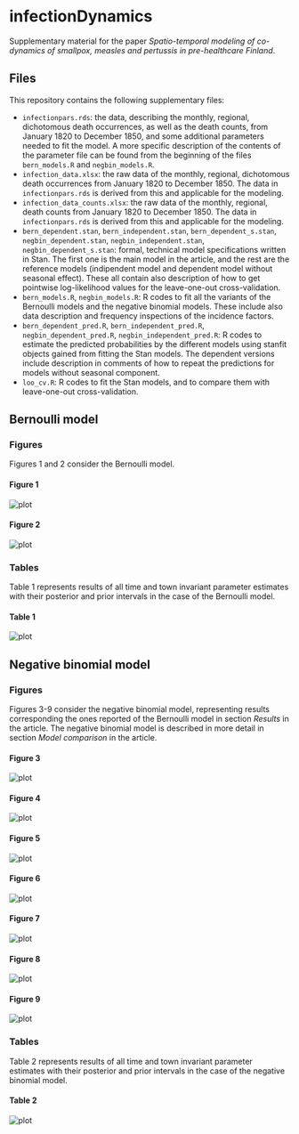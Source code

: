 # infectionDynamics

Supplementary material for the paper *Spatio-temporal modeling of co-dynamics of smallpox, measles and pertussis in pre-healthcare Finland*.

## Files

This repository contains the following supplementary files:
- `infectionpars.rds`: the data, describing the monthly, regional, dichotomous death occurrences, as well as the death counts, from January 1820 to December 1850, and some additional parameters needed to fit the model. A more specific description of the contents of the parameter file can be found from the beginning of the files `bern_models.R` and `negbin_models.R`.
- `infection_data.xlsx`: the raw data of the monthly, regional, dichotomous death occurrences from January 1820 to December 1850. The data in `infectionpars.rds` is derived from this and applicable for the modeling.
- `infection_data_counts.xlsx`: the raw data of the monthly, regional, death counts from January 1820 to December 1850. The data in `infectionpars.rds` is derived from this and applicable for the modeling.
- `bern_dependent.stan`, `bern_independent.stan`, `bern_dependent_s.stan`, `negbin_dependent.stan`, `negbin_independent.stan`, `negbin_dependent_s.stan`: formal, technical model specifications written in Stan. The first one is the main model in the article, and the rest are the reference models (indipendent model and dependent model without seasonal effect). These all contain also description of how to get pointwise log-likelihood values for the leave-one-out cross-validation.
- `bern_models.R`, `negbin_models.R`: R codes to fit all the variants of the Bernoulli models and the negative binomial models. These include also data description and frequency inspections of the incidence factors.
- `bern_dependent_pred.R`, `bern_independent_pred.R`, `negbin_dependent_pred.R`, `negbin_independent_pred.R`: R codes to estimate the predicted probabilities by the different models using stanfit objects gained from fitting the Stan models. The dependent versions include description in comments of how to repeat the predictions for models without seasonal component.
- `loo_cv.R`: R codes to fit the Stan models, and to compare them with leave-one-out cross-validation.

## Bernoulli model
### Figures

Figures 1 and 2 consider the Bernoulli model.

#### Figure 1
![plot](./figures/figure1_b_bern.png)

#### Figure 2
![plot](./figures/figure2_c_bern.png)

### Tables

Table 1 represents results of all time and town invariant parameter estimates with their posterior and prior intervals in the case of the Bernoulli model.

#### Table 1
![plot](./figures/table1_bern.png)

## Negative binomial model
### Figures

Figures 3-9 consider the negative binomial model, representing results corresponding the ones reported of the Bernoulli model in section _Results_ in the article. The negative binomial model is described in more detail in section _Model comparison_ in the article.

#### Figure 3
![plot](./figures/figure3_site_negbin.png)

#### Figure 4
![plot](./figures/figure4_time_negbin.png)

#### Figure 5
![plot](./figures/figure5_tau_negbin.png)

#### Figure 6
![plot](./figures/figure6_season_negbin.png)

#### Figure 7
![plot](./figures/figure7_a_lambda_negbin.png)

#### Figure 8
![plot](./figures/figure8_b_negbin.png)

#### Figure 9
![plot](./figures/figure9_c_negbin.png)

### Tables

Table 2 represents results of all time and town invariant parameter estimates with their posterior and prior intervals in the case of the negative binomial model.

#### Table 2
![plot](./figures/table2_negbin.png)

